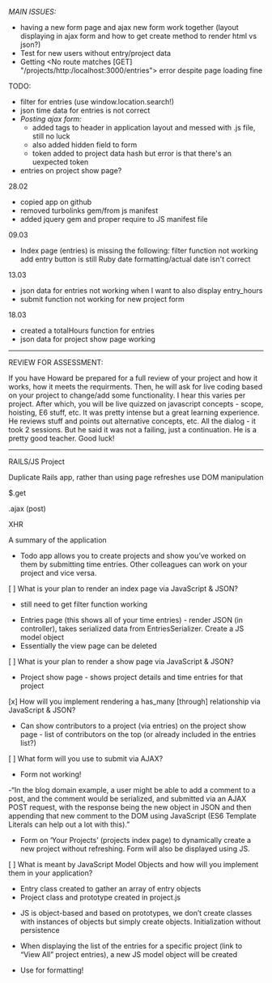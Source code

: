 *MAIN ISSUES:*
- having a new form page and ajax new form work together (layout displaying in ajax form and how to get create method to render html vs json?)
- Test for new users without entry/project data
- Getting <No route matches [GET] "/projects/http:/localhost:3000/entries"> error despite page loading fine

TODO:
- filter for entries (use window.location.search!)
- json time data for entries is not correct
- *Posting ajax form:*
	- added tags to header in application layout and messed with .js file, still no luck
	- also added hidden field to form
	- token added to project data hash but error is that there's an uexpected token
- entries on project show page?

28.02
- copied app on github
- removed turbolinks gem/from js manifest
- added jquery gem and proper require to JS manifest file


09.03
- Index page (entries) is missing the following:
	filter function not working
	add entry button is still Ruby
	date formatting/actual date isn't correct

13.03
- json data for entries not working when I want to also display entry_hours
- submit function not working for new project form

18.03
- created a totalHours function for entries
- json data for project show page working

**********************

REVIEW FOR ASSESSMENT:

If you have Howard be prepared for a full review of your project and how it works, how it meets the requirments.  Then, he will ask for live coding based on your project to change/add some functionality.  I hear this varies per project.  After which, you will be live quizzed on javascript concepts - scope, hoisting, E6 stuff, etc.  It was pretty intense but a great learning experience. He reviews stuff and points out alternative concepts, etc.  All the dialog - it took 2 sessions.  But he said it was not a failing, just a continuation.  He is a pretty good teacher.  Good luck!


**********************

RAILS/JS Project

Duplicate Rails app, rather than using page refreshes use DOM manipulation

$.get

.ajax (post)

XHR

A summary of the application

- Todo app allows you to create projects and show you’ve worked on them by submitting time entries. Other colleagues can work on your project and vice versa. 

[ ] What is your plan to render an index page via JavaScript & JSON?

* still need to get filter function working

- Entries page (this shows all of your time entries) - render JSON (in controller), takes serialized data from EntriesSerializer. Create a JS model object
- Essentially the view page can be deleted

[ ] What is your plan to render a show page via JavaScript & JSON?

- Project show page - shows project details and time entries for that project

[x] How will you implement rendering a has_many [through] relationship via JavaScript & JSON?

- Can show contributors to a project (via entries) on the project show page - list of contributors on the top (or already included in the entries list?)

[ ] What form will you use to submit via AJAX?
* Form not working!

-“In the blog domain example, a user might be able to add a comment to a post, and the comment would be serialized, and submitted via an AJAX POST request, with the response being the new object in JSON and then appending that new comment to the DOM using JavaScript (ES6 Template Literals can help out a lot with this).” 

- Form on ‘Your Projects’ (projects index page) to dynamically create a new project without refreshing. Form will also be displayed using JS.

[ ] What is meant by JavaScript Model Objects and how will you implement them in your application?
* Entry class created to gather an array of entry objects
* Project class and prototype created in project.js

- JS is object-based and based on prototypes, we don’t create classes with instances of objects but simply create objects. Initialization without persistence

- When displaying the list of the entries for a specific project (link to “View All” project entries), a new JS model object will be created 

- Use for formatting!


